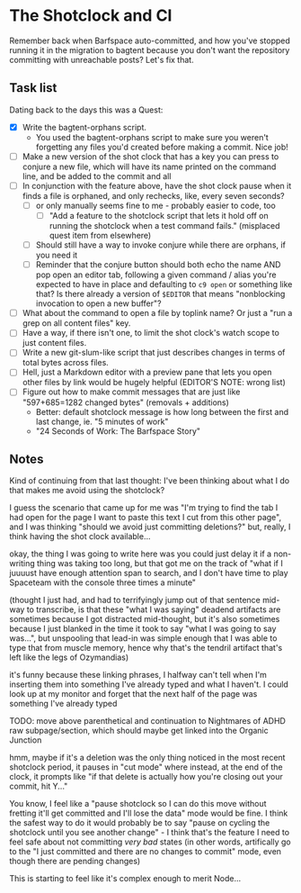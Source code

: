 # The Shotclock and CI

Remember back when Barfspace auto-committed, and how you've stopped running it in the migration to bagtent because you don't want the repository committing with unreachable posts? Let's fix that.

## Task list

Dating back to the days this was a Quest:

- [x] Write the bagtent-orphans script.
  - You used the bagtent-orphans script to make sure you weren't forgetting any files you'd created before making a commit. Nice job!
- [ ] Make a new version of the shot clock that has a key you can press to conjure a new file, which will have its name printed on the command line, and be added to the commit and all
- [ ] In conjunction with the feature above, have the shot clock pause when it finds a file is orphaned, and only rechecks, like, every seven seconds?
  - [ ] or only manually seems fine to me - probably easier to code, too
    - [ ] "Add a feature to the shotclock script that lets it hold off on running the shotclock when a test command fails." (misplaced quest item from elsewhere)
  - [ ] Should still have a way to invoke conjure while there are orphans, if you need it
  - [ ] Reminder that the conjure button should both echo the name AND pop open an editor tab, following a given command / alias you're expected to have in place and defaulting to `c9 open` or something like that? Is there already a version of `$EDITOR` that means "nonblocking invocation to open a new buffer"?
- [ ] What about the command to open a file by toplink name? Or just a "run a grep on all content files" key.
- [ ] Have a way, if there isn't one, to limit the shot clock's watch scope to just content files.
- [ ] Write a new git-slum-like script that just describes changes in terms of total bytes across files.
- [ ] Hell, just a Markdown editor with a preview pane that lets you open other files by link would be hugely helpful (EDITOR'S NOTE: wrong list)
- [ ] Figure out how to make commit messages that are just like "597+685=1282 changed bytes" (removals + additions)
  - Better: default shotclock message is how long between the first and last change, ie. "5 minutes of work"
  - "24 Seconds of Work: The Barfspace Story"

## Notes

Kind of continuing from that last thought: I've been thinking about what I do that makes me avoid using the shotclock?

I guess the scenario that came up for me was "I'm trying to find the tab I had open for the page I want to paste this text I cut from this other page", and I was thinking "should we avoid just committing deletions?" but, really, I think having the shot clock available...

okay, the thing I was going to write here was you could just delay it if a non-writing thing was taking too long, but that got me on the track of "what if I juuuust have enough attention span to search, and I don't have time to play Spaceteam with the console three times a minute"

(thought I just had, and had to terrifyingly jump out of that sentence mid-way to transcribe, is that these "what I was saying" deadend artifacts are sometimes because I got distracted mid-thought, but it's also sometimes because I just blanked in the time it took to say "what I was going to say was...", but unspooling that lead-in was simple enough that I was able to type that from muscle memory, hence why that's the tendril artifact that's left like the legs of Ozymandias)

it's funny because these linking phrases, I halfway can't tell when I'm inserting them into something I've already typed and what I haven't. I could look up at my monitor and forget that the next half of the page was something I've already typed

TODO: move above parenthetical and continuation to Nightmares of ADHD raw subpage/section, which should maybe get linked into the Organic Junction

hmm, maybe if it's a deletion was the only thing noticed in the most recent shotclock period, it pauses in "cut mode" where instead, at the end of the clock, it prompts like "if that delete is actually how you're closing out your commit, hit Y..."

You know, I feel like a "pause shotclock so I can do this move without fretting it'll get committed and I'll lose the data" mode would be fine. I think the safest way to do it would probably be to say "pause on cycling the shotclock until you see another change" - I think that's the feature I need to feel safe about not committing *very bad* states (in other words, artifically go to the "I just committed and there are no changes to commit" mode, even though there are pending changes)

This is starting to feel like it's complex enough to merit Node...
